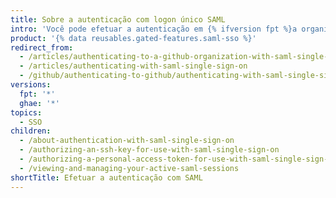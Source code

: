 ```yaml
---
title: Sobre a autenticação com logon único SAML
intro: 'Você pode efetuar a autenticação em {% ifversion fpt %}a organização {% data variables.product.product_name %} {% elsif ghae %}{% data variables.product.product_location %} {% endif %}com o logon único SAML (SSO){% ifversion fpt %} e visualizar as suas sessões ativas{% endif %}.'
product: '{% data reusables.gated-features.saml-sso %}'
redirect_from:
  - /articles/authenticating-to-a-github-organization-with-saml-single-sign-on/
  - /articles/authenticating-with-saml-single-sign-on
  - /github/authenticating-to-github/authenticating-with-saml-single-sign-on/
versions:
  fpt: '*'
  ghae: '*'
topics:
  - SSO
children:
  - /about-authentication-with-saml-single-sign-on
  - /authorizing-an-ssh-key-for-use-with-saml-single-sign-on
  - /authorizing-a-personal-access-token-for-use-with-saml-single-sign-on
  - /viewing-and-managing-your-active-saml-sessions
shortTitle: Efetuar a autenticação com SAML
---
```


